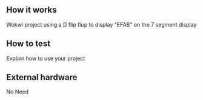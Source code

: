 <!---

This file is used to generate your project datasheet. Please fill in the information below and delete any unused
sections.

You can also include images in this folder and reference them in the markdown. Each image must be less than
512 kb in size, and the combined size of all images must be less than 1 MB.
-->

## How it works

Wokwi project using a D flip flop to display "EFAB" on the 7 segment display

## How to test

Explain how to use your project

## External hardware
No Need
